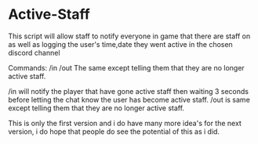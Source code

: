 # Active-Staff
This script will allow staff to notify everyone in game that there are staff on as well as logging the user's time,date they went active in the chosen discord channel

Commands:
/in 
/out The same except telling them that they are no longer active staff.

/in will notify the player that have gone active staff then waiting 3 seconds before letting the chat know the user has become active staff.
/out is same except telling them that they are no longer active staff.

This is only the first version and i do have many more idea's for the next version, i do hope that people do see the potential of this as i did.
